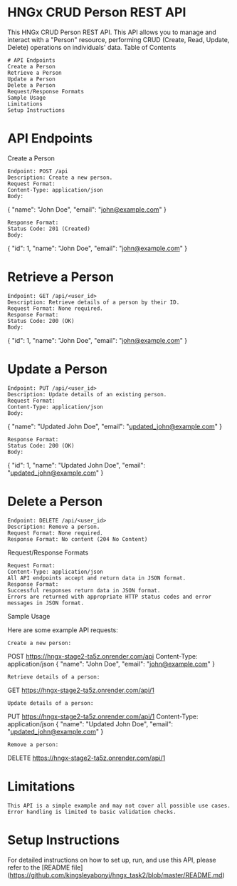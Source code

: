 # HNGx CRUD Person REST API

This HNGx CRUD Person REST API. This API allows you to manage and interact with a "Person" resource, performing CRUD (Create, Read, Update, Delete) operations on individuals' data.
Table of Contents

    # API Endpoints
    Create a Person
    Retrieve a Person
    Update a Person
    Delete a Person
    Request/Response Formats
    Sample Usage
    Limitations
    Setup Instructions

# API Endpoints
Create a Person

    Endpoint: POST /api
    Description: Create a new person.
    Request Format:
    Content-Type: application/json
    Body:

{
"name": "John Doe",
"email": "john@example.com"
}

    Response Format:
    Status Code: 201 (Created)
    Body:

{
"id": 1,
"name": "John Doe",
"email": "john@example.com"
}

# Retrieve a Person

    Endpoint: GET /api/<user_id>
    Description: Retrieve details of a person by their ID.
    Request Format: None required.
    Response Format:
    Status Code: 200 (OK)
    Body:

{
"id": 1,
"name": "John Doe",
"email": "john@example.com"
}

# Update a Person

    Endpoint: PUT /api/<user_id>
    Description: Update details of an existing person.
    Request Format:
    Content-Type: application/json
    Body:

{
"name": "Updated John Doe",
"email": "updated_john@example.com"
}

    Response Format:
    Status Code: 200 (OK)
    Body:

{
"id": 1,
"name": "Updated John Doe",
"email": "updated_john@example.com"
}

# Delete a Person

    Endpoint: DELETE /api/<user_id>
    Description: Remove a person.
    Request Format: None required.
    Response Format: No content (204 No Content)

Request/Response Formats

    Request Format:
    Content-Type: application/json
    All API endpoints accept and return data in JSON format.
    Response Format:
    Successful responses return data in JSON format.
    Errors are returned with appropriate HTTP status codes and error messages in JSON format.

Sample Usage

Here are some example API requests:

    Create a new person:

POST https://hngx-stage2-ta5z.onrender.com/api
Content-Type: application/json
{
"name": "John Doe",
"email": "john@example.com"
}

    Retrieve details of a person:

GET https://hngx-stage2-ta5z.onrender.com/api/1

    Update details of a person:

PUT https://hngx-stage2-ta5z.onrender.com/api/1
Content-Type: application/json
{
"name": "Updated John Doe",
"email": "updated_john@example.com"
}

    Remove a person:

DELETE https://hngx-stage2-ta5z.onrender.com/api/1

# Limitations

    This API is a simple example and may not cover all possible use cases.
    Error handling is limited to basic validation checks.

# Setup Instructions

For detailed instructions on how to set up, run, and use this API, please refer to the [README file] (https://github.com/kingsleyabonyi/hngx_task2/blob/master/README.md)

